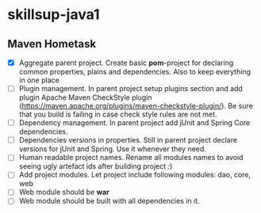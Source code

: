 # skillsup-java1
## Maven Hometask
- [x] Aggregate parent project. Create basic **pom**-project for declaring common properties, plains and dependencies. Also to keep everything in one place
- [ ] Plugin management. In parent project setup plugins section and add plugin Apache Maven CheckStyle plugin (https://maven.apache.org/plugins/maven-checkstyle-plugin/). Be sure that you build is failing in case check style rules are not met.
- [ ] Dependency management. In parent project add jUnit and Spring Core dependencies.
- [ ] Dependencies versions in properties. Still in parent project declare versions for jUnit and Spring. Use it whenever they need.
- [ ] Human readable project names. Rename all modules names to avoid seeing ugly artefact ids after building project :)
- [ ] Add project modules. Let project include following modules: dao, core, web
- [ ] Web module should be **war**
- [ ] Web module should be built with all dependencies in it.

